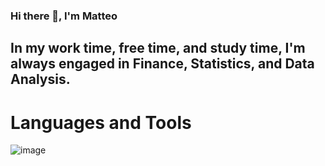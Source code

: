 ### Hi there 👋, I'm Matteo

## In my work time, free time, and study time, I'm always engaged in Finance, Statistics, and Data Analysis.
# Languages and Tools
![image](https://github.com/feematteo/feematteo/assets/103369857/cb5de2ca-b980-4162-bb69-2d6e526208af)


<!--
**feematteo/feematteo** is a ✨ _special_ ✨ repository because its `README.md` (this file) appears on your GitHub profile.

Here are some ideas to get you started:

- 🔭 I’m currently working on ...
- 🌱 I’m currently learning ...
- 👯 I’m looking to collaborate on ...
- 🤔 I’m looking for help with ...
- 💬 Ask me about ...
- 📫 How to reach me: ...
- 😄 Pronouns: ...
- ⚡ Fun fact: ...
-->
